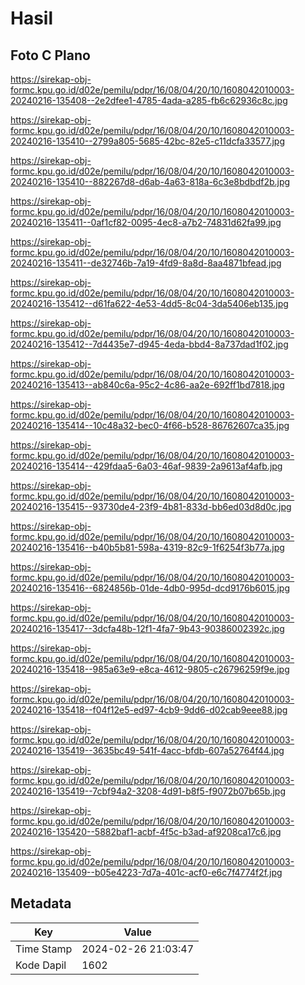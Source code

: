 # Hasil

## Foto C Plano

https://sirekap-obj-formc.kpu.go.id/d02e/pemilu/pdpr/16/08/04/20/10/1608042010003-20240216-135408--2e2dfee1-4785-4ada-a285-fb6c62936c8c.jpg

https://sirekap-obj-formc.kpu.go.id/d02e/pemilu/pdpr/16/08/04/20/10/1608042010003-20240216-135410--2799a805-5685-42bc-82e5-c11dcfa33577.jpg

https://sirekap-obj-formc.kpu.go.id/d02e/pemilu/pdpr/16/08/04/20/10/1608042010003-20240216-135410--882267d8-d6ab-4a63-818a-6c3e8bdbdf2b.jpg

https://sirekap-obj-formc.kpu.go.id/d02e/pemilu/pdpr/16/08/04/20/10/1608042010003-20240216-135411--0af1cf82-0095-4ec8-a7b2-74831d62fa99.jpg

https://sirekap-obj-formc.kpu.go.id/d02e/pemilu/pdpr/16/08/04/20/10/1608042010003-20240216-135411--de32746b-7a19-4fd9-8a8d-8aa4871bfead.jpg

https://sirekap-obj-formc.kpu.go.id/d02e/pemilu/pdpr/16/08/04/20/10/1608042010003-20240216-135412--d61fa622-4e53-4dd5-8c04-3da5406eb135.jpg

https://sirekap-obj-formc.kpu.go.id/d02e/pemilu/pdpr/16/08/04/20/10/1608042010003-20240216-135412--7d4435e7-d945-4eda-bbd4-8a737dad1f02.jpg

https://sirekap-obj-formc.kpu.go.id/d02e/pemilu/pdpr/16/08/04/20/10/1608042010003-20240216-135413--ab840c6a-95c2-4c86-aa2e-692ff1bd7818.jpg

https://sirekap-obj-formc.kpu.go.id/d02e/pemilu/pdpr/16/08/04/20/10/1608042010003-20240216-135414--10c48a32-bec0-4f66-b528-86762607ca35.jpg

https://sirekap-obj-formc.kpu.go.id/d02e/pemilu/pdpr/16/08/04/20/10/1608042010003-20240216-135414--429fdaa5-6a03-46af-9839-2a9613af4afb.jpg

https://sirekap-obj-formc.kpu.go.id/d02e/pemilu/pdpr/16/08/04/20/10/1608042010003-20240216-135415--93730de4-23f9-4b81-833d-bb6ed03d8d0c.jpg

https://sirekap-obj-formc.kpu.go.id/d02e/pemilu/pdpr/16/08/04/20/10/1608042010003-20240216-135416--b40b5b81-598a-4319-82c9-1f6254f3b77a.jpg

https://sirekap-obj-formc.kpu.go.id/d02e/pemilu/pdpr/16/08/04/20/10/1608042010003-20240216-135416--6824856b-01de-4db0-995d-dcd9176b6015.jpg

https://sirekap-obj-formc.kpu.go.id/d02e/pemilu/pdpr/16/08/04/20/10/1608042010003-20240216-135417--3dcfa48b-12f1-4fa7-9b43-90386002392c.jpg

https://sirekap-obj-formc.kpu.go.id/d02e/pemilu/pdpr/16/08/04/20/10/1608042010003-20240216-135418--985a63e9-e8ca-4612-9805-c26796259f9e.jpg

https://sirekap-obj-formc.kpu.go.id/d02e/pemilu/pdpr/16/08/04/20/10/1608042010003-20240216-135418--f04f12e5-ed97-4cb9-9dd6-d02cab9eee88.jpg

https://sirekap-obj-formc.kpu.go.id/d02e/pemilu/pdpr/16/08/04/20/10/1608042010003-20240216-135419--3635bc49-541f-4acc-bfdb-607a52764f44.jpg

https://sirekap-obj-formc.kpu.go.id/d02e/pemilu/pdpr/16/08/04/20/10/1608042010003-20240216-135419--7cbf94a2-3208-4d91-b8f5-f9072b07b65b.jpg

https://sirekap-obj-formc.kpu.go.id/d02e/pemilu/pdpr/16/08/04/20/10/1608042010003-20240216-135420--5882baf1-acbf-4f5c-b3ad-af9208ca17c6.jpg

https://sirekap-obj-formc.kpu.go.id/d02e/pemilu/pdpr/16/08/04/20/10/1608042010003-20240216-135409--b05e4223-7d7a-401c-acf0-e6c7f4774f2f.jpg


## Metadata

| Key        | Value               |
| ---------- | ------------------- |
| Time Stamp | 2024-02-26 21:03:47 |
| Kode Dapil | 1602                |



